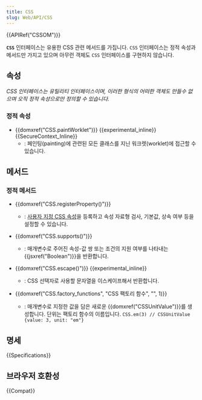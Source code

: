 ```yaml
---
title: CSS
slug: Web/API/CSS
---
```

{{APIRef("CSSOM")}}

**`CSS`** 인터페이스는 유용한 CSS 관련 메서드를 가집니다. `CSS` 인터페이스는 정적 속성과 메서드만 가지고 있으며 아무런 객체도 `CSS` 인터페이스를 구현하지 않습니다.

## 속성

_CSS 인터페이스는 유틸리티 인터페이스이며, 이러한 형식의 어떠한 객체도 만들수 없으며 오직 정적 속성으로만 정의할 수 있습니다._

### 정적 속성

- {{domxref("CSS.paintWorklet")}} {{experimental_inline}} {{SecureContext_Inline}}
  - : 페인팅(painting)에 관련된 모든 클래스를 지닌 워크렛(worklet)에 접근할 수 있습니다.

## 메서드

### 정적 메서드

- {{domxref("CSS.registerProperty()")}}
  - : [사용자 지정 CSS 속성](/ko/docs/Web/CSS/--*)을 등록하고 속성 자료형 검사, 기본값, 상속 여부 등을 설정할 수 있습니다.
- {{domxref("CSS.supports()")}}
  - : 매개변수로 주어진 속성-값 쌍 또는 조건의 지원 여부를 나타내는 {{jsxref("Boolean")}}을 반환합니다.

- {{domxref("CSS.escape()")}} {{experimental_inline}}
  - : CSS 선택자로 사용할 문자열을 이스케이프해서 반환합니다.
- {{domxref("CSS.factory_functions", "CSS 팩토리 함수", "", 1)}}
  - : 매개변수로 지정한 값을 담은 새로운 {{domxref("CSSUnitValue")}}를 생성합니다. 단위는 팩토리 함수의 이름입니다.
    `CSS.em(3) // CSSUnitValue {value: 3, unit: "em"}`

## 명세

{{Specifications}}

## 브라우저 호환성

{{Compat}}
